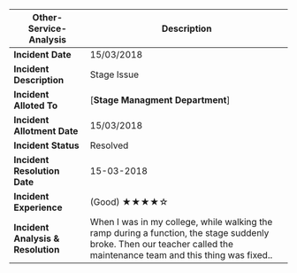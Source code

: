 
| **Other-Service-Analysis** | Description |
| --- | --- |
| **Incident Date** | 15/03/2018 |
| **Incident Description** | Stage Issue|
| **Incident Alloted To** | [**Stage Managment Department**]|
| **Incident Allotment Date** | 15/03/2018|
| **Incident Status** | Resolved|
| **Incident Resolution Date** | 15-03-2018|
| **Incident Experience** | (Good)    ★★★★☆|
| **Incident Analysis & Resolution** | When I was in my college, while walking the ramp during a function, the stage suddenly broke. Then our teacher called the maintenance team and this thing was fixed..|

